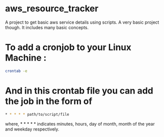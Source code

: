 # aws_resource_tracker
A project to get basic aws service details using scripts. A very basic project though. It includes many basic concepts.


# To add a cronjob to your Linux Machine :
```bash
crontab -e
```
# And in this crontab file you can add the job in the form of 
```bash
* * * * * path/to/script/file
```
where, * * * * * indicates minutes, hours, day of month, month of the year and weekday respectively.
